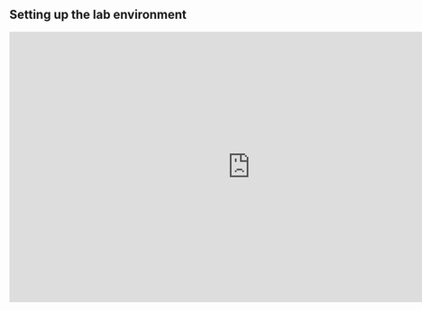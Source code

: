 ## Setting up the lab environment
<iframe width="853" height="480" src="https://www.youtube.com/embed/8b4iDTzVQSU?rel=0" frameborder="0" allowfullscreen></iframe>
